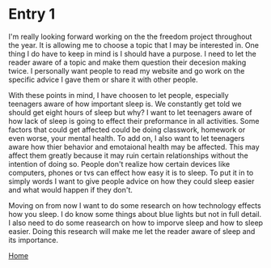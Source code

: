 # Entry 1

I'm really looking forward working on the the freedom project throughout the year. It is allowing me to choose a topic that I may be interested in. One thing I do have to keep in mind is I should have a purpose. I need to let the reader aware of a topic and make them question their decesion making twice. I personally want people to read my website and go work on the specific advice I gave them or share it with other people. 

With these points in mind, I have choosen to let people, especially teenagers aware of how important sleep is. We constantly get told we should get eight hours of sleep but why? I want to let teenagers aware of how lack of sleep is going to effect their preformance in all activities. Some factors that could get affected could be doing classwork, homework or even worse, your mental health. To add on, I also want to let teenagers aware how thier behavior and emotaional health may be affected. This may affect them greatly because it may ruin certain relationships without the intention of doing so. People don't realize how certain devices like computers, phones or tvs can effect how easy it is to sleep. To put it in to simply words I want to give people advice on how they could sleep easier and what would happen if they don't.

Moving on from now I want to do some research on how technology effects how you sleep. I do know some things about blue lights but not in full detail. I also need to do some reasearch on how to imporve sleep and how to sleep easier. Doing this research will make me let the reader aware of sleep and its importance.


[Home](../README.md)
